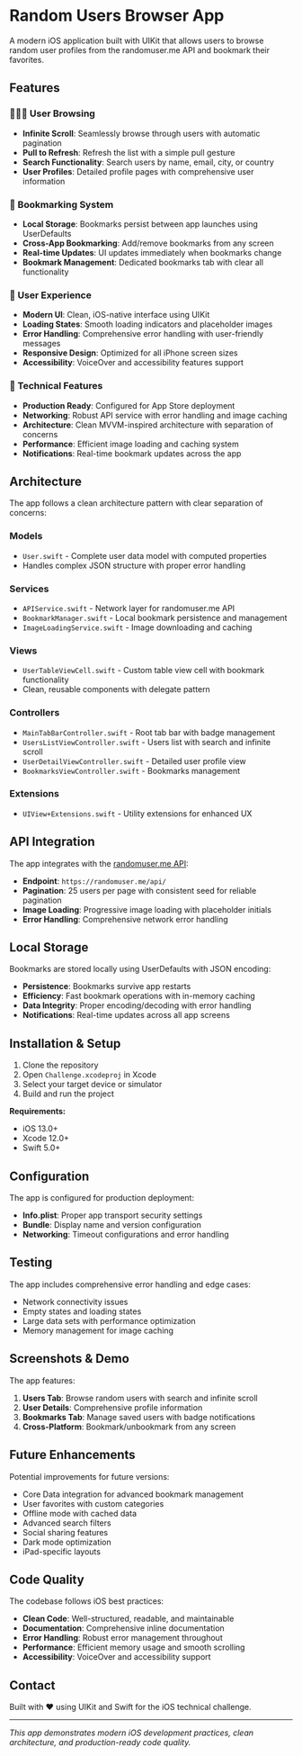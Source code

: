 # Random Users Browser App

A modern iOS application built with UIKit that allows users to browse random user profiles from the randomuser.me API and bookmark their favorites.

## Features

### 🧑‍🤝‍🧑 User Browsing
- **Infinite Scroll**: Seamlessly browse through users with automatic pagination
- **Pull to Refresh**: Refresh the list with a simple pull gesture
- **Search Functionality**: Search users by name, email, city, or country
- **User Profiles**: Detailed profile pages with comprehensive user information

### 📖 Bookmarking System
- **Local Storage**: Bookmarks persist between app launches using UserDefaults
- **Cross-App Bookmarking**: Add/remove bookmarks from any screen
- **Real-time Updates**: UI updates immediately when bookmarks change
- **Bookmark Management**: Dedicated bookmarks tab with clear all functionality

### 🎨 User Experience
- **Modern UI**: Clean, iOS-native interface using UIKit
- **Loading States**: Smooth loading indicators and placeholder images
- **Error Handling**: Comprehensive error handling with user-friendly messages
- **Responsive Design**: Optimized for all iPhone screen sizes
- **Accessibility**: VoiceOver and accessibility features support

### 🔧 Technical Features
- **Production Ready**: Configured for App Store deployment
- **Networking**: Robust API service with error handling and image caching
- **Architecture**: Clean MVVM-inspired architecture with separation of concerns
- **Performance**: Efficient image loading and caching system
- **Notifications**: Real-time bookmark updates across the app

## Architecture

The app follows a clean architecture pattern with clear separation of concerns:

### Models
- `User.swift` - Complete user data model with computed properties
- Handles complex JSON structure with proper error handling

### Services
- `APIService.swift` - Network layer for randomuser.me API
- `BookmarkManager.swift` - Local bookmark persistence and management
- `ImageLoadingService.swift` - Image downloading and caching

### Views
- `UserTableViewCell.swift` - Custom table view cell with bookmark functionality
- Clean, reusable components with delegate pattern

### Controllers
- `MainTabBarController.swift` - Root tab bar with badge management
- `UsersListViewController.swift` - Users list with search and infinite scroll
- `UserDetailViewController.swift` - Detailed user profile view
- `BookmarksViewController.swift` - Bookmarks management

### Extensions
- `UIView+Extensions.swift` - Utility extensions for enhanced UX

## API Integration

The app integrates with the [randomuser.me API](https://randomuser.me/documentation):

- **Endpoint**: `https://randomuser.me/api/`
- **Pagination**: 25 users per page with consistent seed for reliable pagination
- **Image Loading**: Progressive image loading with placeholder initials
- **Error Handling**: Comprehensive network error handling

## Local Storage

Bookmarks are stored locally using UserDefaults with JSON encoding:

- **Persistence**: Bookmarks survive app restarts
- **Efficiency**: Fast bookmark operations with in-memory caching
- **Data Integrity**: Proper encoding/decoding with error handling
- **Notifications**: Real-time updates across all app screens

## Installation & Setup

1. Clone the repository
2. Open `Challenge.xcodeproj` in Xcode
3. Select your target device or simulator
4. Build and run the project

**Requirements:**
- iOS 13.0+
- Xcode 12.0+
- Swift 5.0+

## Configuration

The app is configured for production deployment:

- **Info.plist**: Proper app transport security settings
- **Bundle**: Display name and version configuration
- **Networking**: Timeout configurations and error handling

## Testing

The app includes comprehensive error handling and edge cases:

- Network connectivity issues
- Empty states and loading states
- Large data sets with performance optimization
- Memory management for image caching

## Screenshots & Demo

The app features:

1. **Users Tab**: Browse random users with search and infinite scroll
2. **User Details**: Comprehensive profile information
3. **Bookmarks Tab**: Manage saved users with badge notifications
4. **Cross-Platform**: Bookmark/unbookmark from any screen

## Future Enhancements

Potential improvements for future versions:

- Core Data integration for advanced bookmark management
- User favorites with custom categories
- Offline mode with cached data
- Advanced search filters
- Social sharing features
- Dark mode optimization
- iPad-specific layouts

## Code Quality

The codebase follows iOS best practices:

- **Clean Code**: Well-structured, readable, and maintainable
- **Documentation**: Comprehensive inline documentation
- **Error Handling**: Robust error management throughout
- **Performance**: Efficient memory usage and smooth scrolling
- **Accessibility**: VoiceOver and accessibility support

## Contact

Built with ❤️ using UIKit and Swift for the iOS technical challenge.

---

*This app demonstrates modern iOS development practices, clean architecture, and production-ready code quality.*